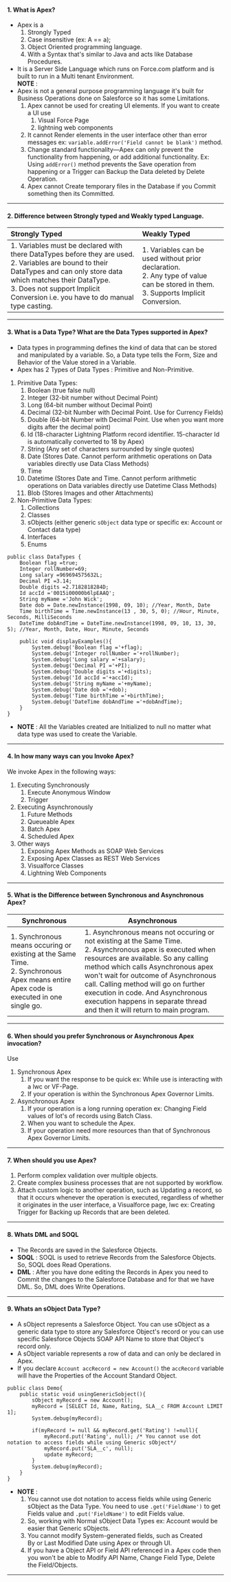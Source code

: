#### 1. What is Apex?
- Apex is a 
	1. Strongly Typed
	2. Case insensitive (ex: A == a);
	3. Object Oriented programming language.
	4. With a Syntax that's similar to Java and acts like Database Procedures.
- It is a Server Side Language which runs on Force.com platform and is built to run in a Multi tenant Environment. <br/>
**NOTE** : 
- Apex is not a general purpose programming language it's built for Business Operations done on Salesforce so it has some Limitations.
	1. Apex cannot be used for creating UI elements. If you want to create a UI use
		1. Visual Force Page
		2. lightning web components
	2. It cannot Render elements in the user interface other than error messages ex: `variable.addError('Field cannot be blank')` method.
	3. Change standard functionality—Apex can only prevent the functionality from happening, or add additional functionality. Ex: Using `addError()` method prevents the Save operation from happening or a Trigger can Backup the Data deleted by Delete Operation.
	4. Apex cannot Create temporary files in the Database if you Commit something then its Committed. 
___
#### 2. Difference between Strongly typed and Weakly typed Language.

| Strongly Typed     | Weakly Typed     |
|:-----|:-----|
|1. Variables must be declared with there DataTypes before they are used. <br/> 2. Variables are bound to their DataTypes and can only store data which matches their DataType. <br/> 3. Does not support Implicit Conversion i.e. you have to do manual type casting.|1. Variables can be used without prior declaration. <br/> 2. Any type of value can be stored in them. <br/> 3. Supports Implicit Conversion.|

____
#### 3. What is a Data Type? What are the Data Types supported in Apex?
- Data types in programming defines the kind of data that can be stored and manipulated by a variable. So, a Data type tells the Form, Size and Behavior of the Value stored in a Variable. 
- Apex has 2 Types of Data Types : Primitive and Non-Primitive.
1. Primitive Data Types:
	1. Boolean (true false null)
	2. Integer (32-bit number without Decimal Point)
	3. Long (64-bit number without Decimal Point)
	4. Decimal (32-bit Number with Decimal Point. Use for Currency Fields)
	5. Double (64-bit Number with Decimal Point. Use when you want more digits after the decimal point)
	6. Id (18-character Lightning Platform record identifier. 15-character Id is automatically converted to 18 by Apex)
	7. String (Any set of characters surrounded by single quotes)
	8. Date (Stores Date. Cannot perform arithmetic operations on Data variables directly use Data Class Methods)
	9. Time	
	10. Datetime (Stores Date and Time. Cannot perform arithmetic operations on Data variables directly use Datetime Class Methods)
	11. Blob (Stores Images and other Attachments)
2. Non-Primitive Data Types:
	1. Collections
	2. Classes
	3. sObjects (either generic `sObject` data type or specific ex: Account or Contact data type)
	4. Interfaces
	5. Enums <br/>

```apex
public class DataTypes {
    Boolean flag =true;
    Integer rollNumber=69;
    Long salary =969694575632L;
    Decimal PI =3.14;
    Double digits =2.7182818284D;
    Id accId ='0015i00000b6lpEAAQ';
    String myName ='John Wick';
    Date dob = Date.newInstance(1998, 09, 10); //Year, Month, Date
    Time birthTime = Time.newInstance(13 , 30, 5, 0); //Hour, Minute, Seconds, MilliSeconds
    DateTime dobAndTime = DateTime.newInstance(1998, 09, 10, 13, 30, 5); //Year, Month, Date, Hour, Minute, Seconds
    
    public void displayExamples(){ 
        System.debug('Boolean flag ='+flag);
        System.debug('Integer rollNumber ='+rollNumber);
        System.debug('Long salary ='+salary);
        System.debug('Decimal PI ='+PI);
        System.debug('Double digits ='+digits);
        System.debug('Id accId ='+accId);
        System.debug('String myName ='+myName);
        System.debug('Date dob ='+dob);
        System.debug('Time birthTime ='+birthTime);
        System.debug('DateTime dobAndTime ='+dobAndTime);  
    }
}
```

- **NOTE** : All the Variables created are Initialized to null no matter what data type was used to create the Variable.
____
#### 4. In how many ways can you Invoke Apex?
We invoke Apex in the following ways:
1. Executing Synchronously
	1. Execute Anonymous Window
	2. Trigger
2. Executing Asynchronously
	1. Future Methods
	2. Queueable Apex
	3. Batch Apex
	4. Scheduled Apex
3. Other ways
	1. Exposing Apex Methods as SOAP Web Services
	2. Exposing Apex Classes as REST Web Services
	3. Visualforce Classes
	4. Lightning Web Components
____
#### 5. What is the Difference between Synchronous and Asynchronous Apex?

|Synchronous|Asynchronous|
|---|---|
|1. Synchronous means occuring or existing at the Same Time.  <br>2. Synchronous Apex means entire Apex code is executed in one single go.|1. Asynchronous means not occuring or not existing at the Same Time.  <br>2. Asynchronous apex is executed when resources are available. So any calling method which calls Asynchronous apex won't wait for outcome of Asynchronous call. Calling method will go on further execution in code. And Asynchronous execution happens in separate thread and then it will return to main program.|

____
#### 6. When should you prefer Synchronous or Asynchronous Apex invocation?
Use
1. Synchronous Apex
	1. If you want the response to be quick ex: While use is interacting with a lwc or VF-Page.
	2. If your operation is within the Synchronous Apex Governor Limits.
2. Asynchronous Apex
	1. If your operation is a long running operation ex: Changing Field values of lot's of records using Batch Class.
	2. When you want to schedule the Apex.
	3. If your operation need more resources than that of Synchronous Apex Governor Limits.
____
#### 7. When should you use Apex?
1. Perform complex validation over multiple objects.
2. Create complex business processes that are not supported by workflow.
3. Attach custom logic to another operation, such as Updating a record, so that it occurs whenever the operation is executed, regardless of whether it originates in the user interface, a Visualforce page, lwc ex: Creating Trigger for Backing up Records that are been deleted.
____
#### 8. Whats DML and SOQL
- The Records are saved in the Salesforce Objects.
- **SOQL** : SOQL is used to retrieve Records from the Salesforce Objects. So, SOQL does Read Operations.
- **DML** : After you have done editing the Records in Apex you need to Commit the changes to the Salesforce Database and for that we have DML. So, DML does Write Operations.
____
#### 9. Whats an sObject Data Type?
- A sObject represents a Salesforce Object. You can use sObject as a generic data type to store any Salesforce Object's record or you can use specific Salesforce Objects SOAP API Name to store that Object's record only.
- A sObject variable represents a row of data and can only be declared in Apex.
- If you declare `Account accRecord = new Account()` the `accRecord` variable will have the Properties of the Account Standard Object.

```apex
public class Demo{
    public static void usingGenericSobject(){
        sObject myRecord = new Account();
        myRecord = [SELECT Id, Name, Rating, SLA__c FROM Account LIMIT 1];
        System.debug(myRecord);
        
        if(myRecord != null && myRecord.get('Rating') !=null){
            myRecord.put('Rating', null); /* You cannot use dot notation to access fields while using Generic sObject*/
            myRecord.put('SLA__c', null);
            update myRecord;
        }
        System.debug(myRecord);
    }
}
```

- **NOTE** : 
	1. You cannot use dot notation to access fields while using Generic sObject as the Data Type. You need to use `.get('FieldName')` to get Fields value and `.put('FieldName')` to edit Fields value.
	2. So, working with Normal sObject Data Types ex: Account would be easier that Generic sObjects.
	3. You cannot modify System-generated fields, such as Created By or Last Modified Date using Apex or through UI.
	4. If you have a Object API or Field API referenced in a Apex code then you won't be able to Modify API Name, Change Field Type, Delete the Field/Objects.
___
